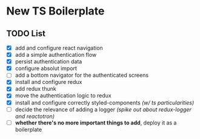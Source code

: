 # New TS Boilerplate

## TODO List

- [x] add and configure react navigation
- [x] add a simple authentication flow
- [x] persist authentication data
- [x] configure absolut import
- [ ] add a bottom navigator for the authenticated screens
- [x] install and configure redux
- [x] add redux thunk
- [x] move the authentication logic to redux
- [x] install and configure correctly styled-components _(w/ ts particularities)_
- [ ] decide the relevance of adding a logger _(spike out about redux-logger and reactotron)_
- [ ] **whether there's no more important things to add**, deploy it as a boilerplate
